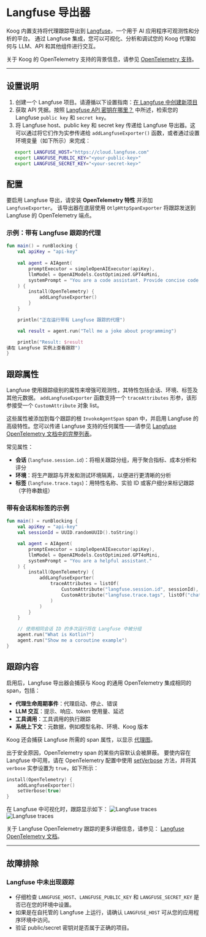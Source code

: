 # Langfuse 导出器

Koog 内置支持将代理跟踪导出到 [Langfuse](https://langfuse.com/)，一个用于 AI 应用程序可观测性和分析的平台。
通过 Langfuse 集成，您可以可视化、分析和调试您的 Koog 代理如何与 LLM、API 和其他组件进行交互。

关于 Koog 的 OpenTelemetry 支持的背景信息，请参见 [OpenTelemetry 支持](https://docs.koog.ai/opentelemetry-support/)。

---

## 设置说明

1.  创建一个 Langfuse 项目。请遵循以下设置指南：[在 Langfuse 中创建新项目](https://langfuse.com/docs/get-started#create-new-project-in-langfuse)
2.  获取 API 凭据。按照 [Langfuse API 密钥在哪里？](https://langfuse.com/faq/all/where-are-langfuse-api-keys) 中所述，检索您的 Langfuse `public key` 和 `secret key`。
3.  将 Langfuse host、public key 和 secret key 传递给 Langfuse 导出器。这可以通过将它们作为实参传递给 `addLangfuseExporter()` 函数，或者通过设置环境变量（如下所示）来完成：

```bash
   export LANGFUSE_HOST="https://cloud.langfuse.com"
   export LANGFUSE_PUBLIC_KEY="<your-public-key>"
   export LANGFUSE_SECRET_KEY="<your-secret-key>"
```

## 配置

要启用 Langfuse 导出，请安装 **OpenTelemetry 特性** 并添加 `LangfuseExporter`。
该导出器在底层使用 `OtlpHttpSpanExporter` 将跟踪发送到 Langfuse 的 OpenTelemetry 端点。

### 示例：带有 Langfuse 跟踪的代理

<!--- INCLUDE
import ai.koog.agents.core.agent.AIAgent
import ai.koog.agents.features.opentelemetry.feature.OpenTelemetry
import ai.koog.agents.features.opentelemetry.integration.langfuse.addLangfuseExporter
import ai.koog.prompt.executor.clients.openai.OpenAIModels
import ai.koog.prompt.executor.llms.all.simpleOpenAIExecutor
import kotlinx.coroutines.runBlocking
-->
```kotlin
fun main() = runBlocking {
    val apiKey = "api-key"
    
    val agent = AIAgent(
        promptExecutor = simpleOpenAIExecutor(apiKey),
        llmModel = OpenAIModels.CostOptimized.GPT4oMini,
        systemPrompt = "You are a code assistant. Provide concise code examples."
    ) {
        install(OpenTelemetry) {
            addLangfuseExporter()
        }
    }

    println("正在运行带有 Langfuse 跟踪的代理")

    val result = agent.run("Tell me a joke about programming")

    println("Result: $result
请在 Langfuse 实例上查看跟踪")
}
```
<!--- KNIT example-langfuse-exporter-01.kt -->

## 跟踪属性

Langfuse 使用跟踪级别的属性来增强可观测性，其特性包括会话、环境、标签及其他元数据。
`addLangfuseExporter` 函数支持一个 `traceAttributes` 形参，该形参接受一个 `CustomAttribute` 对象 list。

这些属性被添加到每个跟踪的根 `InvokeAgentSpan` span 中，并启用 Langfuse 的高级特性。您可以传递 Langfuse 支持的任何属性——请参见 [Langfuse OpenTelemetry 文档中的完整列表](https://langfuse.com/integrations/native/opentelemetry#trace-level-attributes)。

常见属性：
-   **会话** (`langfuse.session.id`)：将相关跟踪分组，用于聚合指标、成本分析和评分
-   **环境**：将生产跟踪与开发和测试环境隔离，以便进行更清晰的分析
-   **标签** (`langfuse.trace.tags`)：用特性名称、实验 ID 或客户细分来标记跟踪（字符串数组）

### 带有会话和标签的示例

<!--- INCLUDE
import ai.koog.agents.core.agent.AIAgent
import ai.koog.agents.features.opentelemetry.attribute.CustomAttribute
import ai.koog.agents.features.opentelemetry.feature.OpenTelemetry
import ai.koog.agents.features.opentelemetry.integration.langfuse.addLangfuseExporter
import ai.koog.prompt.executor.clients.openai.OpenAIModels
import ai.koog.prompt.executor.llms.all.simpleOpenAIExecutor
import kotlinx.coroutines.runBlocking
import java.util.UUID
-->
```kotlin
fun main() = runBlocking {
    val apiKey = "api-key"
    val sessionId = UUID.randomUUID().toString()

    val agent = AIAgent(
        promptExecutor = simpleOpenAIExecutor(apiKey),
        llmModel = OpenAIModels.CostOptimized.GPT4oMini,
        systemPrompt = "You are a helpful assistant."
    ) {
        install(OpenTelemetry) {
            addLangfuseExporter(
                traceAttributes = listOf(
                    CustomAttribute("langfuse.session.id", sessionId),
                    CustomAttribute("langfuse.trace.tags", listOf("chat", "kotlin", "production"))
                )
            )
        }
    }

    // 使用相同会话 ID 的多次运行将在 Langfuse 中被分组
    agent.run("What is Kotlin?")
    agent.run("Show me a coroutine example")
}
```
<!--- KNIT example-langfuse-exporter-02.kt -->

## 跟踪内容

启用后，Langfuse 导出器会捕获与 Koog 的通用 OpenTelemetry 集成相同的 span，包括：

-   **代理生命周期事件**：代理启动、停止、错误
-   **LLM 交互**：提示、响应、token 使用量、延迟
-   **工具调用**：工具调用的执行跟踪
-   **系统上下文**：元数据，例如模型名称、环境、Koog 版本

Koog 还会捕获 Langfuse 所需的 span 属性，以显示 [代理图](https://langfuse.com/docs/observability/features/agent-graphs)。

出于安全原因，OpenTelemetry span 的某些内容默认会被屏蔽。
要使内容在 Langfuse 中可用，请在 OpenTelemetry 配置中使用 [setVerbose](opentelemetry-support.md#setverbose) 方法，并将其 `verbose` 实参设置为 `true`，如下所示：

<!--- INCLUDE
import ai.koog.agents.core.agent.AIAgent
import ai.koog.agents.features.opentelemetry.feature.OpenTelemetry
import ai.koog.agents.features.opentelemetry.integration.langfuse.addLangfuseExporter
import ai.koog.prompt.executor.clients.openai.OpenAIModels
import ai.koog.prompt.executor.llms.all.simpleOpenAIExecutor

const val apiKey = ""

val agent = AIAgent(
    promptExecutor = simpleOpenAIExecutor(apiKey),
    llmModel = OpenAIModels.Chat.GPT4o,
    systemPrompt = "You are a helpful assistant."
) {
-->
<!--- SUFFIX
}
-->
```kotlin
install(OpenTelemetry) {
    addLangfuseExporter()
    setVerbose(true)
}
```
<!--- KNIT example-langfuse-exporter-03.kt -->

在 Langfuse 中可视化时，跟踪显示如下：
![Langfuse traces](img/opentelemetry-langfuse-exporter-light.png#only-light)
![Langfuse traces](img/opentelemetry-langfuse-exporter-dark.png#only-dark)

关于 Langfuse OpenTelemetry 跟踪的更多详细信息，请参见：
[Langfuse OpenTelemetry 文档](https://langfuse.com/integrations/native/opentelemetry#opentelemetry-endpoint)。

---

## 故障排除

### Langfuse 中未出现跟踪
-   仔细检查 `LANGFUSE_HOST`、`LANGFUSE_PUBLIC_KEY` 和 `LANGFUSE_SECRET_KEY` 是否已在您的环境中设置。
-   如果是在自托管的 Langfuse 上运行，请确认 `LANGFUSE_HOST` 可从您的应用程序环境中访问。
-   验证 public/secret 密钥对是否属于正确的项目。